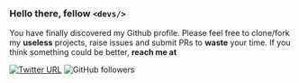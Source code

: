 <!--
[![Header](https://github.com/condinoaljoseph/condinoaljoseph/blob/master/507616.png)](https://www.facebook.com/aljoseph.condino)

[![Anurag's github stats](https://github-readme-stats.vercel.app/api?username=condinoaljoseph&theme=monokai&show_icons=true)](https://github.com/condinoaljoseph)
[![Top Langs](https://github-readme-stats.vercel.app/api/top-langs/?username=condinoaljoseph&layout=compact&theme=monokai)](https://github.com/condinoaljoseph)
-->
### Hello there, fellow `<devs/>`
You have finally discovered my Github profile.
Please feel free to clone/fork my **useless** projects, raise issues and submit PRs to **waste** your time.
If you think something could be better, **reach me at**

[![Twitter URL](https://img.shields.io/twitter/url?label=%40condino_aj&style=social&url=https%3A%2F%2Ftwitter.com%2Fcondino_aj)](https://twitter.com/condino_aj)
![GitHub followers](https://img.shields.io/github/followers/condinoaljoseph?style=social)

<!--

### Technology Stacks
![Git](https://img.shields.io/badge/-Git-000000?style=flat&logo=git&logoColor=F05032)
![GitHub](https://img.shields.io/badge/-GitHub-000000?style=flat&logo=github&logoColor=FFFFFF)
![jQuery](https://img.shields.io/badge/-jQuery-000000?style=flat&logo=jQuery&logoColor=0769AD)
![Linux](https://img.shields.io/badge/-Linux-000000?style=flat&logo=linux&logoColor=FCC624)
![JavaScript](https://img.shields.io/badge/-JavaScript-333333?style=flat&logo=javascript)
![Node.js](https://img.shields.io/badge/-Node.js-000000?style=flat&logo=node.js&logoColor=339933)
![React](https://img.shields.io/badge/-React-000000?style=flat&logo=React&logoColor=61DAFB)
![CSS](https://img.shields.io/badge/-CSS-333333?style=flat&logo=CSS3&logoColor=1572B6)
![Bootstrap](https://img.shields.io/badge/-Bootstrap-333333?style=flat&logo=bootstrap&logoColor=563D7C)
![Markdown](https://img.shields.io/badge/-Markdown-333333?style=flat&logo=markdown)
![Visual Studio Code](https://img.shields.io/badge/-Visual%20Studio%20Code-333333?style=flat&logo=visual-studio-code&logoColor=007ACC)
![Illustrator](https://img.shields.io/badge/-Illustrator-333333?style=flat&logo=adobe-illustrator)
![Photoshop](https://img.shields.io/badge/-Photoshop-333333?style=flat&logo=adobe-photoshop)


**condinoaljoseph/condinoaljoseph** is a ✨ _special_ ✨ repository because its `README.md` (this file) appears on your GitHub profile.

Here are some ideas to get you started:

- 🔭 I’m currently working on ...
- 🌱 I’m currently learning ...
- 👯 I’m looking to collaborate on ...
- 🤔 I’m looking for help with ...
- 💬 Ask me about ...
- 📫 How to reach me: ...
- 😄 Pronouns: ...
- ⚡ Fun fact: ...
-->
